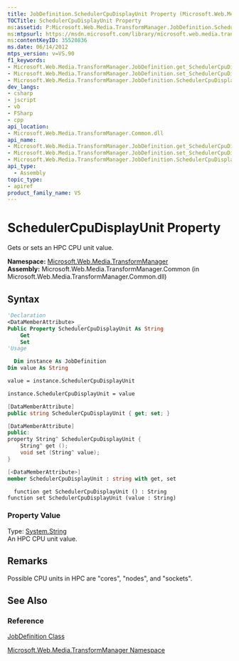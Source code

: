 ```yaml
---
title: JobDefinition.SchedulerCpuDisplayUnit Property (Microsoft.Web.Media.TransformManager)
TOCTitle: SchedulerCpuDisplayUnit Property
ms:assetid: P:Microsoft.Web.Media.TransformManager.JobDefinition.SchedulerCpuDisplayUnit
ms:mtpsurl: https://msdn.microsoft.com/library/microsoft.web.media.transformmanager.jobdefinition.schedulercpudisplayunit(v=VS.90)
ms:contentKeyID: 35520836
ms.date: 06/14/2012
mtps_version: v=VS.90
f1_keywords:
- Microsoft.Web.Media.TransformManager.JobDefinition.get_SchedulerCpuDisplayUnit
- Microsoft.Web.Media.TransformManager.JobDefinition.set_SchedulerCpuDisplayUnit
- Microsoft.Web.Media.TransformManager.JobDefinition.SchedulerCpuDisplayUnit
dev_langs:
- csharp
- jscript
- vb
- FSharp
- cpp
api_location:
- Microsoft.Web.Media.TransformManager.Common.dll
api_name:
- Microsoft.Web.Media.TransformManager.JobDefinition.get_SchedulerCpuDisplayUnit
- Microsoft.Web.Media.TransformManager.JobDefinition.set_SchedulerCpuDisplayUnit
- Microsoft.Web.Media.TransformManager.JobDefinition.SchedulerCpuDisplayUnit
api_type:
  - Assembly
topic_type:
- apiref
product_family_name: VS
---
```


# SchedulerCpuDisplayUnit Property

Gets or sets an HPC CPU unit value.

**Namespace:**  [Microsoft.Web.Media.TransformManager](microsoft-web-media-transformmanager-namespace.md)  
**Assembly:**  Microsoft.Web.Media.TransformManager.Common (in Microsoft.Web.Media.TransformManager.Common.dll)

## Syntax

```vb
'Declaration
<DataMemberAttribute> _
Public Property SchedulerCpuDisplayUnit As String
    Get
    Set
'Usage

  Dim instance As JobDefinition
Dim value As String

value = instance.SchedulerCpuDisplayUnit

instance.SchedulerCpuDisplayUnit = value
```

```csharp
[DataMemberAttribute]
public string SchedulerCpuDisplayUnit { get; set; }
```

```cpp
[DataMemberAttribute]
public:
property String^ SchedulerCpuDisplayUnit {
    String^ get ();
    void set (String^ value);
}
```

``` fsharp
[<DataMemberAttribute>]
member SchedulerCpuDisplayUnit : string with get, set
```

```jscript
  function get SchedulerCpuDisplayUnit () : String
function set SchedulerCpuDisplayUnit (value : String)
```

### Property Value

Type: [System.String](https://msdn.microsoft.com/library/s1wwdcbf)  
An HPC CPU unit value.  

## Remarks

Possible CPU units in HPC are "cores", "nodes", and "sockets".

## See Also

### Reference

[JobDefinition Class](jobdefinition-class-microsoft-web-media-transformmanager.md)

[Microsoft.Web.Media.TransformManager Namespace](microsoft-web-media-transformmanager-namespace.md)
